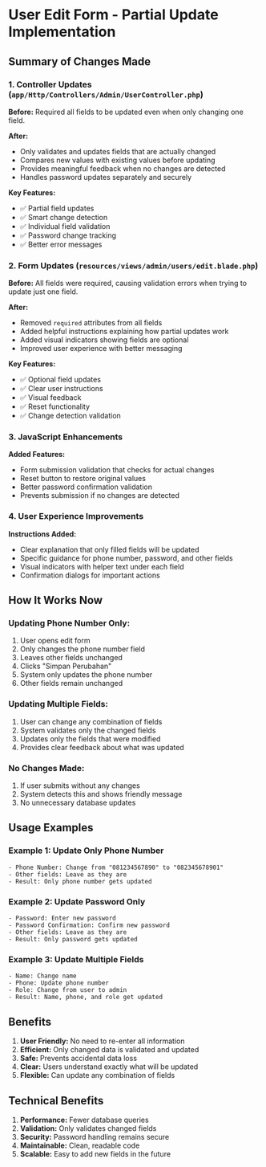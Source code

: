 # User Edit Form - Partial Update Implementation

## Summary of Changes Made

### 1. Controller Updates (`app/Http/Controllers/Admin/UserController.php`)

**Before:** Required all fields to be updated even when only changing one field.

**After:** 
- Only validates and updates fields that are actually changed
- Compares new values with existing values before updating
- Provides meaningful feedback when no changes are detected
- Handles password updates separately and securely

**Key Features:**
- ✅ Partial field updates
- ✅ Smart change detection
- ✅ Individual field validation
- ✅ Password change tracking
- ✅ Better error messages

### 2. Form Updates (`resources/views/admin/users/edit.blade.php`)

**Before:** All fields were required, causing validation errors when trying to update just one field.

**After:**
- Removed `required` attributes from all fields
- Added helpful instructions explaining how partial updates work
- Added visual indicators showing fields are optional
- Improved user experience with better messaging

**Key Features:**
- ✅ Optional field updates
- ✅ Clear user instructions
- ✅ Visual feedback
- ✅ Reset functionality
- ✅ Change detection validation

### 3. JavaScript Enhancements

**Added Features:**
- Form submission validation that checks for actual changes
- Reset button to restore original values
- Better password confirmation validation
- Prevents submission if no changes are detected

### 4. User Experience Improvements

**Instructions Added:**
- Clear explanation that only filled fields will be updated
- Specific guidance for phone number, password, and other fields
- Visual indicators with helper text under each field
- Confirmation dialogs for important actions

## How It Works Now

### Updating Phone Number Only:
1. User opens edit form
2. Only changes the phone number field
3. Leaves other fields unchanged
4. Clicks "Simpan Perubahan"
5. System only updates the phone number
6. Other fields remain unchanged

### Updating Multiple Fields:
1. User can change any combination of fields
2. System validates only the changed fields
3. Updates only the fields that were modified
4. Provides clear feedback about what was updated

### No Changes Made:
1. If user submits without any changes
2. System detects this and shows friendly message
3. No unnecessary database updates

## Usage Examples

### Example 1: Update Only Phone Number
```
- Phone Number: Change from "081234567890" to "082345678901"
- Other fields: Leave as they are
- Result: Only phone number gets updated
```

### Example 2: Update Password Only
```
- Password: Enter new password
- Password Confirmation: Confirm new password
- Other fields: Leave as they are
- Result: Only password gets updated
```

### Example 3: Update Multiple Fields
```
- Name: Change name
- Phone: Update phone number
- Role: Change from user to admin
- Result: Name, phone, and role get updated
```

## Benefits

1. **User Friendly:** No need to re-enter all information
2. **Efficient:** Only changed data is validated and updated
3. **Safe:** Prevents accidental data loss
4. **Clear:** Users understand exactly what will be updated
5. **Flexible:** Can update any combination of fields

## Technical Benefits

1. **Performance:** Fewer database queries
2. **Validation:** Only validates changed fields
3. **Security:** Password handling remains secure
4. **Maintainable:** Clean, readable code
5. **Scalable:** Easy to add new fields in the future
